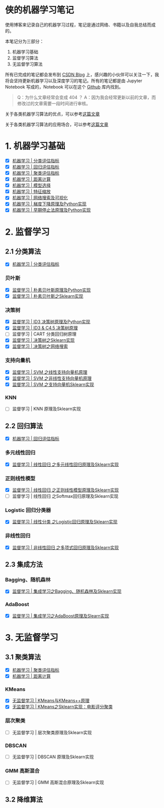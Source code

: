 # 侠的机器学习笔记

使用博客来记录自己的机器学习过程，笔记是通过网络、书籍以及自我总结而成的。

本笔记分为三部分：

1. 机器学习基础
2. 监督学习算法
3. 无监督学习算法

所有已完成的笔记都会发布到 [CSDN Blog](https://blog.csdn.net/weixin_45488228) 上，感兴趣的小伙伴可以关注一下，我将会坚持更新机器学习以及深度学习的笔记。所有的笔记都是由 Jupyter Notebook 写成的，Notebook 可以在这个 [Github](https://github.com/X1AOX1A/Machine-Learning) 库内找到。

> Q：为什么文章经常会变成 404 ？
> A：因为我会经常更新以前的文章，而修改过的文章需要一段时间进行审核。

关于各类机器学习算法的优点，可以参考[这篇文章](https://www.hackingnote.com/en/machine-learning/algorithms-pros-and-cons)

关于各类机器学习算法的应用场合，可以参考[这篇文章](https://cloud.tencent.com/developer/article/1064119)

# 1. 机器学习基础
- [x] [机器学习 | 分类评估指标](https://blog.csdn.net/weixin_45488228/article/details/98896294)
- [x] [机器学习 | 回归评估指标](https://blog.csdn.net/weixin_45488228/article/details/98897061)
- [x] [机器学习 | 聚类评估指标](https://blog.csdn.net/weixin_45488228/article/details/100549820)
- [x] [机器学习 | 距离计算](https://blog.csdn.net/weixin_45488228/article/details/100593643)
- [x] [机器学习 | 模型选择](https://blog.csdn.net/weixin_45488228/article/details/99115070)
- [x] [机器学习 | 特征缩放](https://blog.csdn.net/weixin_45488228/article/details/100680503)
- [x] [机器学习 | 网络搜索及可视化](https://blog.csdn.net/weixin_45488228/article/details/99235845)
- [x] [机器学习 | 梯度下降原理及Python实现](https://blog.csdn.net/weixin_45488228/article/details/99506171)
- [x] [机器学习 | 早期停止法原理及Python实现](https://blog.csdn.net/weixin_45488228/article/details/100101549)
# 2. 监督学习
## 2.1 分类算法
- [x] [机器学习 | 分类评估指标](https://blog.csdn.net/weixin_45488228/article/details/98896294)

### 贝叶斯
- [x] [监督学习 | 朴素贝叶斯原理及Python实现](https://blog.csdn.net/weixin_45488228/article/details/98505200)
- [x] [监督学习 | 朴素贝叶斯之Sklearn实现](https://blog.csdn.net/weixin_45488228/article/details/98505609)

### 决策树
- [x] [监督学习 | ID3 决策树原理及Python实现](https://blog.csdn.net/weixin_45488228/article/details/98665115)
- [x] [监督学习 | ID3 & C4.5 决策树原理](https://blog.csdn.net/weixin_45488228/article/details/102136999)
- [ ] 监督学习 | CART 分类回归树原理
- [x] [监督学习 | 决策树之Sklearn实现](https://blog.csdn.net/weixin_45488228/article/details/98751821)
- [x] [监督学习 | 决策树之网络搜索](https://blog.csdn.net/weixin_45488228/article/details/99253498)

### 支持向量机
- [x] [监督学习 | SVM 之线性支持向量机原理](https://blog.csdn.net/weixin_45488228/article/details/99687673)
- [x] [监督学习 | SVM 之非线性支持向量机原理](https://blog.csdn.net/weixin_45488228/article/details/99698777)
- [x] [监督学习 | SVM 之支持向量机Sklearn实现](https://blog.csdn.net/weixin_45488228/article/details/99711744)

### KNN
- [ ] 监督学习 | KNN 原理及Sklearn实现

## 2.2 回归算法
- [x] [机器学习 | 回归评估指标](https://blog.csdn.net/weixin_45488228/article/details/98897061)

### 多元线性回归
- [x] [监督学习 | 线性回归 之多元线性回归原理及Sklearn实现](https://blog.csdn.net/weixin_45488228/article/details/99345417)

### 正则线性模型
- [x] [监督学习 | 线性回归 之正则线性模型原理及Sklearn实现](https://blog.csdn.net/weixin_45488228/article/details/100087447)
- [ ] 监督学习 | 线性回归 之Softmax回归原理及Sklearn实现

### Logistic 回归分类器
- [x] [监督学习 | 线性分类 之Logistic回归原理及Sklearn实现](https://blog.csdn.net/weixin_45488228/article/details/100110734)

### 非线性回归
- [x] [监督学习 | 非线性回归 之多项式回归原理及Sklearn实现](https://blog.csdn.net/weixin_45488228/article/details/100068461)

## 2.3 集成方法
### Bagging、随机森林
- [x] [监督学习 | 集成学习之Bagging、随机森林及Sklearn实现](https://blog.csdn.net/weixin_45488228/article/details/100013912)

### AdaBoost
- [x] [监督学习 | 集成学习之AdaBoost原理及Slearn实现](https://blog.csdn.net/weixin_45488228/article/details/100027978)

# 3. 无监督学习

## 3.1 聚类算法
- [x] [机器学习 | 聚类评估指标](https://blog.csdn.net/weixin_45488228/article/details/100549820)
- [x] [机器学习 | 距离计算](https://blog.csdn.net/weixin_45488228/article/details/100593643)

### KMeans
- [x] [无监督学习 | KMeans与KMeans++原理](https://blog.csdn.net/weixin_45488228/article/details/100612021)
- [x] [无监督学习 | KMeans之Sklearn实现：电影评分聚类](https://blog.csdn.net/weixin_45488228/article/details/100637019)

### 层次聚类
- [ ] 无监督学习 | 层次聚类原理及Sklearn实现

### DBSCAN
- [ ] 无监督学习 | DBSCAN 原理及Sklearn实现

### GMM 高斯混合
- [ ] 无监督学习 | GMM 高斯混合原理及Sklearn实现

## 3.2 降维算法